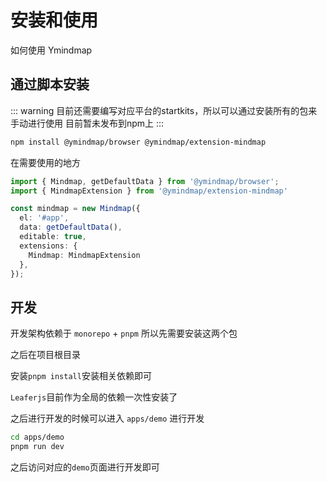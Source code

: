 # 安装和使用

如何使用 Ymindmap

## 通过脚本安装

::: warning
目前还需要编写对应平台的startkits，所以可以通过安装所有的包来手动进行使用
目前暂未发布到npm上
:::

```bash
npm install @ymindmap/browser @ymindmap/extension-mindmap
```

在需要使用的地方

```typescript
import { Mindmap, getDefaultData } from '@ymindmap/browser';
import { MindmapExtension } from '@ymindmap/extension-mindmap'

const mindmap = new Mindmap({
  el: '#app',
  data: getDefaultData(),
  editable: true,
  extensions: {
    Mindmap: MindmapExtension
  },
});
```

## 开发

开发架构依赖于 `monorepo` + `pnpm` 所以先需要安装这两个包

之后在项目根目录

安装`pnpm install`安装相关依赖即可

`Leaferjs`目前作为全局的依赖一次性安装了

之后进行开发的时候可以进入 `apps/demo` 进行开发

```bash
cd apps/demo
pnpm run dev
```

之后访问对应的`demo`页面进行开发即可

